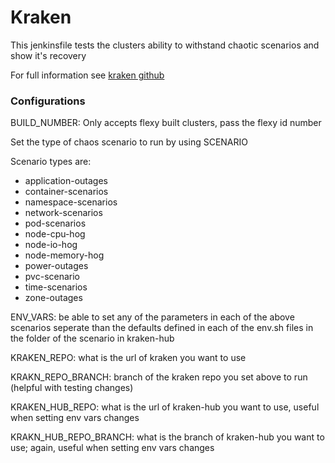 # Kraken

This jenkinsfile tests the clusters ability to withstand chaotic scenarios and show it's recovery

For full information see [kraken github](https://github.com/redhat-chaos/krkn)

### Configurations 

BUILD_NUMBER: Only accepts flexy built clusters, pass the flexy id number 

Set the type of chaos scenario to run by using SCENARIO

Scenario types are: 
* application-outages
* container-scenarios
* namespace-scenarios
* network-scenarios
* pod-scenarios
* node-cpu-hog
* node-io-hog
* node-memory-hog
* power-outages
* pvc-scenario
* time-scenarios
* zone-outages

ENV_VARS: be able to set any of the parameters in each of the above scenarios seperate than the defaults defined in each of the env.sh files in the folder of the scenario in kraken-hub

KRAKEN_REPO: what is the url of kraken you want to use

KRAKN_REPO_BRANCH: branch of the kraken repo you set above to run (helpful with testing changes)

KRAKEN_HUB_REPO: what is the url of kraken-hub you want to use, useful when setting env vars changes

KRAKN_HUB_REPO_BRANCH: what is the branch of kraken-hub you want to use; again, useful when setting env vars changes
